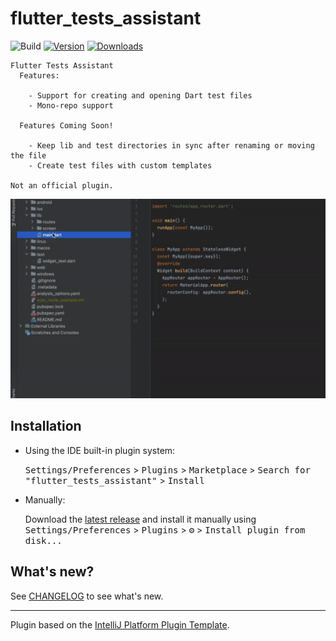 # flutter_tests_assistant

![Build](https://github.com/ProjectAJ14/flutter_tests_assistant/workflows/Build/badge.svg)
[![Version](https://img.shields.io/jetbrains/plugin/v/24789.svg)](https://plugins.jetbrains.com/plugin/24789)
[![Downloads](https://img.shields.io/jetbrains/plugin/d/24789.svg)](https://plugins.jetbrains.com/plugin/24789)

<!-- Plugin description -->
    Flutter Tests Assistant
      Features:
    
        - Support for creating and opening Dart test files
        - Mono-repo support
    
      Features Coming Soon!
    
        - Keep lib and test directories in sync after renaming or moving the file
        - Create test files with custom templates
  
    Not an official plugin.
<!-- Plugin description end -->

<img src="img/demo.gif" alt="In action"/>


## Installation

- Using the IDE built-in plugin system:
  
  <kbd>Settings/Preferences</kbd> > <kbd>Plugins</kbd> > <kbd>Marketplace</kbd> > <kbd>Search for "flutter_tests_assistant"</kbd> >
  <kbd>Install</kbd>
  
- Manually:

  Download the [latest release](https://github.com/ProjectAJ14/flutter_tests_assistant/releases/latest) and install it manually using
  <kbd>Settings/Preferences</kbd> > <kbd>Plugins</kbd> > <kbd>⚙️</kbd> > <kbd>Install plugin from disk...</kbd>


## What's new?

See [CHANGELOG](CHANGELOG.md) to see what's new.


---
Plugin based on the [IntelliJ Platform Plugin Template][template].

[template]: https://github.com/JetBrains/intellij-platform-plugin-template
[docs:plugin-description]: https://plugins.jetbrains.com/docs/intellij/plugin-user-experience.html#plugin-description-and-presentation
